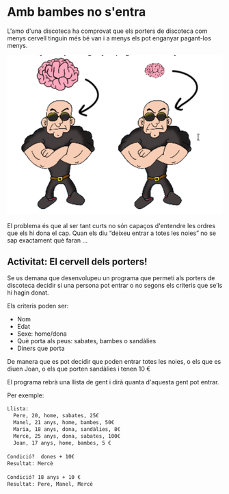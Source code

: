 Amb bambes no s'entra 
==================================

L'amo d'una discoteca ha comprovat que els porters de discoteca com menys cervell tinguin més  bé van i a menys els pot enganyar pagant-los menys.

![Disco](imatges/cervells.png)

El problema és que al ser tant curts no són capaços d'entendre les ordres que els hi dona el cap. Quan els diu “deixeu entrar a totes les noies”  no se sap exactament què faran … 

Activitat: El cervell dels porters!
------------------------------------

Se us demana que desenvolupeu un programa que permeti als porters de discoteca decidir si una persona pot entrar o no segons els criteris que se’ls hi hagin donat.

Els criteris poden ser:

* Nom
* Edat
* Sexe: home/dona
* Què porta als peus: sabates, bambes o sandàlies
* Diners que porta

De manera que es pot decidir que poden entrar totes les noies, o els que es diuen Joan, o els que porten sandàlies i tenen 10 €

El programa rebrà una llista de gent i dirà quanta d'aquesta gent pot entrar.

Per exemple:

    Llista:
      Pere, 20, home, sabates, 25€
      Manel, 21 anys, home, bambes, 50€
      Maria, 18 anys, dona, sandàlies, 8€
      Mercè, 25 anys, dona, sabates, 100€
      Joan, 17 anys, home, bambes, 5 €

    Condició?  dones + 10€
    Resultat: Mercè

    Condició? 18 anys + 10 €
    Resultat: Pere, Manel, Mercè
